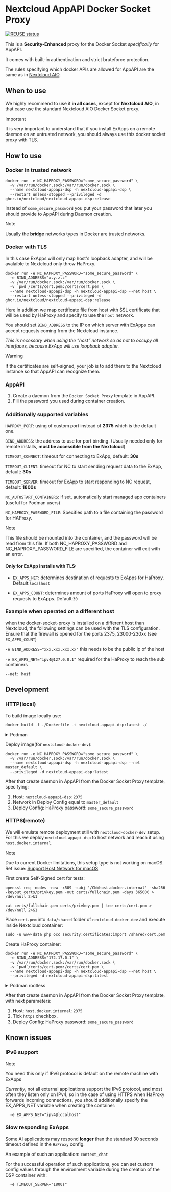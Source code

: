 <!--
 - SPDX-FileCopyrightText: 2023 Nextcloud GmbH and Nextcloud contributors
 - SPDX-License-Identifier: AGPL-3.0-or-later
-->
# Nextcloud AppAPI Docker Socket Proxy

[![REUSE status](https://api.reuse.software/badge/github.com/nextcloud/docker-socket-proxy)](https://api.reuse.software/info/github.com/nextcloud/docker-socket-proxy)

This is a **Security-Enhanced** proxy for the Docker Socket *specifically* for AppAPI.

It comes with built-in authentication and strict bruteforce protection.

The rules specifying which docker APIs are allowed for AppAPI are the same as in [Nextcloud AIO](https://github.com/nextcloud/all-in-one/tree/main/Containers/docker-socket-proxy).

## When to use

We highly recommend to use it **in all cases**, except for **Nextcloud AIO**, in that case use the standard Nextcloud AIO Docker Socket proxy.

> [!IMPORTANT]
> It is very important to understand that if you install ExApps on a remote daemon on an untrusted network,
> you should always use this docker socket proxy with TLS.

## How to use

### Docker in trusted network

```shell
docker run -e NC_HAPROXY_PASSWORD="some_secure_password" \
  -v /var/run/docker.sock:/var/run/docker.sock \
  --name nextcloud-appapi-dsp -h nextcloud-appapi-dsp \
  --restart unless-stopped --privileged -d ghcr.io/nextcloud/nextcloud-appapi-dsp:release
```

Instead of `some_secure_password` you put your password that later you should provide to AppAPI during Daemon creation.

> [!NOTE]
> Usually the **bridge** networks types in Docker are trusted networks.

### Docker with TLS

In this case ExApps will only map host's loopback adapter, and will be avalaible to Nextcloud only throw HaProxy.

```shell
docker run -e NC_HAPROXY_PASSWORD="some_secure_password" \
  -e BIND_ADDRESS="x.y.z.z"
  -v /var/run/docker.sock:/var/run/docker.sock \
  -v `pwd`/certs/cert.pem:/certs/cert.pem \
  --name nextcloud-appapi-dsp -h nextcloud-appapi-dsp --net host \
  --restart unless-stopped --privileged -d ghcr.io/nextcloud/nextcloud-appapi-dsp:release
```

Here in addition we map certificate file from host with SSL certificate that will be used by HaProxy and specify to use the `host` network.

You should set `BIND_ADDRESS` to the IP on which server with ExApps can accept requests coming from the Nextcloud instance.

*This is necessary when using the “host” network so as not to occupy all interfaces, because ExApp will use loopback adapter.*

> [!WARNING]
> If the certificates are self-signed, your job is to add them to the Nextcloud instance so that AppAPI can recognize them.

### AppAPI

1. Create a daemon from the `Docker Socket Proxy` template in AppAPI.
2. Fill the password you used during container creation.

### Additionally supported variables

`HAPROXY_PORT`: using of custom port instead of **2375** which is the default one.

`BIND_ADDRESS`: the address to use for port binding. (Usually needed only for remote installs, **must be accessible from the Nextcloud**)

`TIMEOUT_CONNECT`: timeout for connecting to ExApp, default: **30s**

`TIMEOUT_CLIENT`: timeout for NC to start sending request data to the ExApp, default: **30s**

`TIMEOUT_SERVER`: timeout for ExApp to start responding to NC request, default: **1800s**

`NC_AUTOSTART_CONTAINERS`: if set, automatically start managed app containers (useful for Podman users)

`NC_HAPROXY_PASSWORD_FILE`: Specifies path to a file containing the password for HAProxy. 

> [!NOTE]
> This file should be mounted into the container, and the password will be read from this file.
> If both NC_HAPROXY_PASSWORD and NC_HAPROXY_PASSWORD_FILE are specified, the container will exit with an error.

#### Only for ExApp installs with TLS:

* `EX_APPS_NET`: determines destination of requests to ExApps for HaProxy. Default:`localhost`

* `EX_APPS_COUNT`: determines amount of ports HaProxy will open to proxy requests to ExApps. Default:`30`

### Example when operated on a different host

when the docker-socket-proxy is installed on a different host than Nextcloud, the following settings can be used with the TLS configuration.
Ensure that the firewall is opened for the ports 2375, 23000-230xx (see `EX_APPS_COUNT`)

`-e BIND_ADDRESS="xxx.xxx.xxx.xx"` this needs to be the public ip of the host

`-e EX_APPS_NET="ipv4@127.0.0.1"` required for the HaProxy to reach the sub containers

`--net: host`

## Development

### HTTP(local)

To build image locally use:

```shell
docker build -f ./Dockerfile -t nextcloud-appapi-dsp:latest ./
```

<details>
  <summary>Podman</summary>

  ```bash
  podman build --format=docker -f ./Dockerfile -t nextcloud-appapi-dsp:latest ./
  ```
</details>

Deploy image(for `nextcloud-docker-dev`):

```shell
docker run -e NC_HAPROXY_PASSWORD="some_secure_password" \
  -v /var/run/docker.sock:/var/run/docker.sock \
  --name nextcloud-appapi-dsp -h nextcloud-appapi-dsp --net master_default \
  --privileged -d nextcloud-appapi-dsp:latest
```

After that create daemon in AppAPI from the Docker Socket Proxy template, specifying:
1. Host: `nextcloud-appapi-dsp:2375`
2. Network in Deploy Config equal to `master_default`
3. Deploy Config: HaProxy password: `some_secure_password`

### HTTPS(remote)

We will emulate remote deployment still with `nextcloud-docker-dev` setup.
For this we deploy `nextcloud-appapi-dsp` to host network and reach it using `host.docker.internal`.

> [!NOTE]
> Due to current Docker limitations, this setup type is not working on macOS.
> Ref issue: [Support Host Network for macOS](https://github.com/docker/roadmap/issues/238)

First create Self-Signed cert for tests:

```shell
openssl req -nodes -new -x509 -subj '/CN=host.docker.internal' -sha256 -keyout certs/privkey.pem -out certs/fullchain.pem -days 365000 > /dev/null 2>&1
```

```shell
cat certs/fullchain.pem certs/privkey.pem | tee certs/cert.pem > /dev/null 2>&1
```

Place `cert.pem` into `data/shared` folder of `nextcloud-docker-dev` and execute inside Nextcloud container:

```shell
sudo -u www-data php occ security:certificates:import /shared/cert.pem
```

Create HaProxy container:

```shell
docker run -e NC_HAPROXY_PASSWORD="some_secure_password" \
  -e BIND_ADDRESS="172.17.0.1" \
  -v /var/run/docker.sock:/var/run/docker.sock \
  -v `pwd`/certs/cert.pem:/certs/cert.pem \
  --name nextcloud-appapi-dsp -h nextcloud-appapi-dsp --net host \
  --privileged -d nextcloud-appapi-dsp:latest
```

<details>
  <summary>Podman rootless</summary>

  You can use this when Nextcloud is installed in Docker(for example), and the DSP will run on the host network on Podman.

  ```bash
  podman run -e NC_HAPROXY_PASSWORD="some_secure_password" \
  -e BIND_ADDRESS="172.17.0.1" \
  -v /run/user/1000/podman/podman.sock:/var/run/docker.sock \
  -v `pwd`/certs/cert.pem:/certs/cert.pem \
  --name nextcloud-appapi-dsp -h nextcloud-appapi-dsp --net host \
  --privileged -d nextcloud-appapi-dsp:latest
  ```
</details>

After that create daemon in AppAPI from the Docker Socket Proxy template, with next parameters:
1. Host: `host.docker.internal:2375`
2. Tick `https` checkbox.
3. Deploy Config: HaProxy password: `some_secure_password`

## Known issues

### IPv6 support

> [!NOTE]
> You need this only if IPv6 protocol is default on the remote machine with ExApps

_Currently_, not all external applications support the IPv6 protocol, and most often they listen only on IPv4, 
so in the case of using HTTPS when HaProxy forwards incoming connections, you should additionally 
specify the EX_APPS_NET variable when creating the container:

```shell
  -e EX_APPS_NET="ipv4@localhost"
```

### Slow responding ExApps

Some AI applications may respond **longer** than the standard 30 seconds timeout defined in the `HaProxy` config.

An example of such an application: `context_chat`

For the successful operation of such applications, 
you can set custom config values through the environment variable during the creation of the DSP container with:

```shell
  -e TIMEOUT_SERVER="1800s"
```
